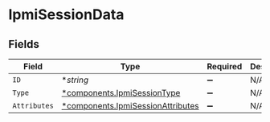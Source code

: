 # IpmiSessionData


## Fields

| Field                                                                                 | Type                                                                                  | Required                                                                              | Description                                                                           |
| ------------------------------------------------------------------------------------- | ------------------------------------------------------------------------------------- | ------------------------------------------------------------------------------------- | ------------------------------------------------------------------------------------- |
| `ID`                                                                                  | **string*                                                                             | :heavy_minus_sign:                                                                    | N/A                                                                                   |
| `Type`                                                                                | [*components.IpmiSessionType](../../models/components/ipmisessiontype.md)             | :heavy_minus_sign:                                                                    | N/A                                                                                   |
| `Attributes`                                                                          | [*components.IpmiSessionAttributes](../../models/components/ipmisessionattributes.md) | :heavy_minus_sign:                                                                    | N/A                                                                                   |